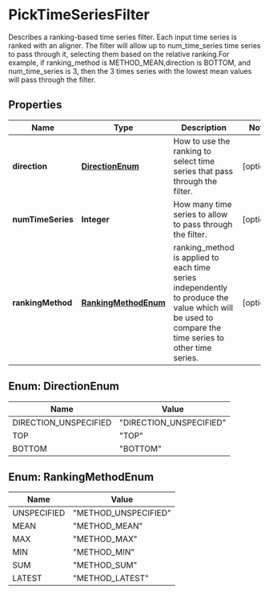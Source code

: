 

# PickTimeSeriesFilter

Describes a ranking-based time series filter. Each input time series is ranked with an aligner. The filter will allow up to num_time_series time series to pass through it, selecting them based on the relative ranking.For example, if ranking_method is METHOD_MEAN,direction is BOTTOM, and num_time_series is 3, then the 3 times series with the lowest mean values will pass through the filter.

## Properties

| Name | Type | Description | Notes |
|------------ | ------------- | ------------- | -------------|
|**direction** | [**DirectionEnum**](#DirectionEnum) | How to use the ranking to select time series that pass through the filter. |  [optional] |
|**numTimeSeries** | **Integer** | How many time series to allow to pass through the filter. |  [optional] |
|**rankingMethod** | [**RankingMethodEnum**](#RankingMethodEnum) | ranking_method is applied to each time series independently to produce the value which will be used to compare the time series to other time series. |  [optional] |



## Enum: DirectionEnum

| Name | Value |
|---- | -----|
| DIRECTION_UNSPECIFIED | &quot;DIRECTION_UNSPECIFIED&quot; |
| TOP | &quot;TOP&quot; |
| BOTTOM | &quot;BOTTOM&quot; |



## Enum: RankingMethodEnum

| Name | Value |
|---- | -----|
| UNSPECIFIED | &quot;METHOD_UNSPECIFIED&quot; |
| MEAN | &quot;METHOD_MEAN&quot; |
| MAX | &quot;METHOD_MAX&quot; |
| MIN | &quot;METHOD_MIN&quot; |
| SUM | &quot;METHOD_SUM&quot; |
| LATEST | &quot;METHOD_LATEST&quot; |



